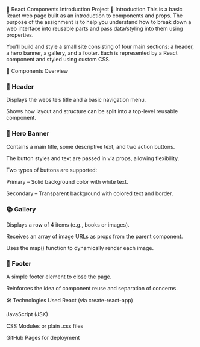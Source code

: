 📘 React Components Introduction Project
📖 Introduction
This is a basic React web page built as an introduction to components and props. The purpose of the assignment is to help you understand how to break down a web interface into reusable parts and pass data/styling into them using properties.

You’ll build and style a small site consisting of four main sections: a header, a hero banner, a gallery, and a footer. Each is represented by a React component and styled using custom CSS.

🧱 Components Overview
### 🧭 Header
Displays the website’s title and a basic navigation menu.

Shows how layout and structure can be split into a top-level reusable component.

### 🎯 Hero Banner
Contains a main title, some descriptive text, and two action buttons.

The button styles and text are passed in via props, allowing flexibility.

Two types of buttons are supported:

Primary – Solid background color with white text.

Secondary – Transparent background with colored text and border.

### 📚 Gallery
Displays a row of 4 items (e.g., books or images).

Receives an array of image URLs as props from the parent component.

Uses the map() function to dynamically render each image.

### 🧾 Footer
A simple footer element to close the page.

Reinforces the idea of component reuse and separation of concerns.

🛠️ Technologies Used
React (via create-react-app)

JavaScript (JSX)

CSS Modules or plain .css files

GitHub Pages for deployment
